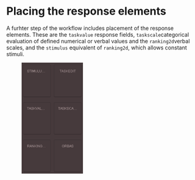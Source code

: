 # Placing the response elements

A furhter step of the workflow includes placement of the response elements. These are the  `taskvalue` response fields, `taskscale`categorical evaluation of defined numerical or verbal values and the `ranking2d`verbal scales, and the `stimulus` equivalent of `ranking2d`, which allows constant stimuli.

<figure><img src="../../.gitbook/assets/6.png" alt="" width="161"><figcaption></figcaption></figure>
